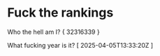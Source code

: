 # Fuck the rankings

Who the hell am I?
{ 32316339 }

What fucking year is it?
[ 2025-04-05T13:33:20Z ]
